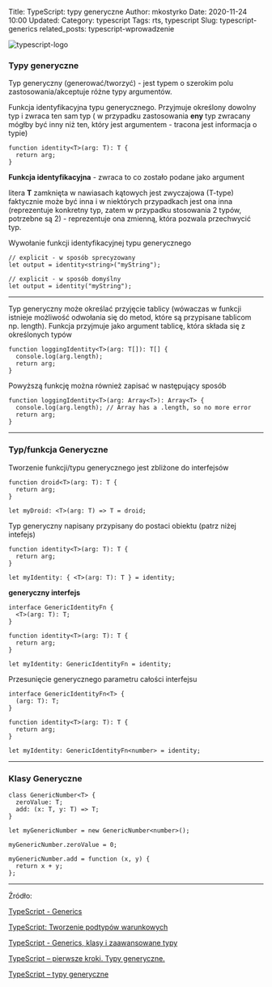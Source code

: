 Title: TypeScript: typy generyczne
Author: mkostyrko
Date: 2020-11-24 10:00
Updated:
Category: typescript
Tags: rts, typescript
Slug: typescript-generics
related_posts: typescript-wprowadzenie

![typescript-logo](https://miro.medium.com/max/700/1*Sy-lk-CZlnc2szy0SPsLEQ.jpeg)

### Typy generyczne <T>

Typ generyczny (generować/tworzyć) - jest typem o szerokim polu zastosowania/akceptuje różne typy argumentów.

Funkcja identyfikacyjna typu generycznego. Przyjmuje określony dowolny typ i zwraca ten sam typ ( w przypadku zastosowania **eny** typ zwracany mógłby być inny niż ten, który jest argumentem - tracona jest informacja o typie)

    function identity<T>(arg: T): T {
      return arg;
    }

**Funkcja identyfikacyjna** - zwraca to co zostało podane jako argument

**<T>** litera **T** zamknięta w nawiasach kątowych jest zwyczajowa (T-type) faktycznie może być inna i w niektórych przypadkach jest ona inna (reprezentuje konkretny typ, zatem w przypadku stosowania 2 typów, potrzebne są 2) - reprezentuje ona zmienną, która pozwala przechwycić typ.


Wywołanie funkcji identyfikacyjnej typu generycznego

    // explicit - w sposób sprecyzowany
    let output = identity<string>("myString");

    // explicit - w sposób domyślny
    let output = identity("myString");

---

Typ generyczny może określać przyjęcie tablicy (wówaczas w funkcji istnieje możliwość odwołania się do metod, które są przypisane tablicom np. length). Funkcja przyjmuje jako argument tablicę, która składa się z określonych typów

    function loggingIdentity<T>(arg: T[]): T[] {
      console.log(arg.length);
      return arg;
    }

Powyższą funkcję można również zapisać w następujący sposób

    function loggingIdentity<T>(arg: Array<T>): Array<T> {
      console.log(arg.length); // Array has a .length, so no more error
      return arg;
    }

---

### Typ/funkcja Generyczne

Tworzenie funkcji/typu generycznego jest zbliżone do interfejsów


    function droid<T>(arg: T): T {
      return arg;
    }

    let myDroid: <T>(arg: T) => T = droid;


Typ generyczny napisany przypisany do postaci obiektu (patrz niżej intefejs)

    function identity<T>(arg: T): T {
      return arg;
    }

    let myIdentity: { <T>(arg: T): T } = identity;


**generyczny interfejs**

    interface GenericIdentityFn {
      <T>(arg: T): T;
    }

    function identity<T>(arg: T): T {
      return arg;
    }

    let myIdentity: GenericIdentityFn = identity;


Przesunięcie generycznego parametru całości interfejsu


    interface GenericIdentityFn<T> {
      (arg: T): T;
    }

    function identity<T>(arg: T): T {
      return arg;
    }

    let myIdentity: GenericIdentityFn<number> = identity;

---

### Klasy Generyczne

    class GenericNumber<T> {
      zeroValue: T;
      add: (x: T, y: T) => T;
    }

    let myGenericNumber = new GenericNumber<number>();

    myGenericNumber.zeroValue = 0;
    
    myGenericNumber.add = function (x, y) {
      return x + y;
    };



---

Źródło: 

[TypeScript - Generics](https://www.typescriptlang.org/docs/handbook/generics.html)

[TypeScript: Tworzenie podtypów warunkowych](https://bulldogjob.pl/articles/1019-typescript-tworzenie-podtypow-warunkowych)

[TypeScript - Generics, klasy i zaawansowane typy](https://www.frontlive.pl/typescript-sredniozaawansowany/)

[TypeScript – pierwsze kroki. Typy generyczne.](http://jsdn.pl/typescript-typy-generyczne/)

[TypeScript – typy generyczne](https://kamilmysliwiec.com/typescript-typy-generyczne)